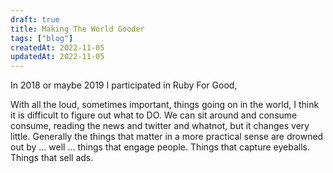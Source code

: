 ```yaml
---
draft: true
title: Making The World Gooder
tags: ["blog"]
createdAt: 2022-11-05
updatedAt: 2022-11-05
---
```


In 2018 or maybe 2019 I participated in Ruby For Good,

With all the loud, sometimes important, things going on in the world, I think it is difficult to figure out what to DO. We can sit around and consume consume, reading the news and twitter and whatnot, but it changes very little. Generally the things that matter in a more practical sense are drowned out by ... well ... things that engage people. Things that capture eyeballs. Things that sell ads.

